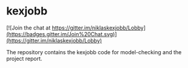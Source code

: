 # kexjobb
[![Join the chat at https://gitter.im/niklaskexjobb/Lobby](https://badges.gitter.im/Join%20Chat.svg)](https://gitter.im/niklaskexjobb/Lobby)

The repository contains the kexjobb code for model-checking and the project report.
